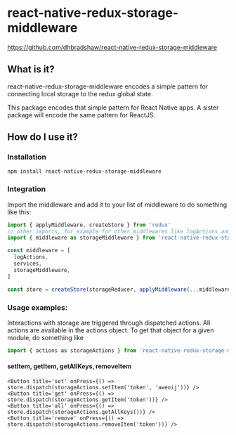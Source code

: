 # react-native-redux-storage-middleware

https://github.com/dhbradshaw/react-native-redux-storage-middleware

## What is it?
react-native-redux-storage-middleware encodes a simple pattern for connecting local storage to the redux global state.

This package encodes that simple pattern for React Native apps.  A sister package will encode the same pattern for ReactJS.

## How do I use it?

### Installation

```
npm install react-native-redux-storage-middleware
```
### Integration
Import the middleware and add it to your list of middleware to do something like this:

```javascript
import { applyMiddleware, createStore } from 'redux'
// other imports, for example for other middlewares like logActions and service middleware
import { middleware as storageMiddleware } from 'react-native-redux-storage-middleware'

const middleware = [
  logActions,
  services,
  storageMiddleware,
]

const store = createStore(storageReducer, applyMiddleware(...middleware))

```

### Usage examples:
Interactions with storage are triggered through dispatched actions.
All actions are available in the actions object.  To get that object for a given module, do something like
```javascript
import { actions as storageActions } from 'react-native-redux-storage-middleware'
```

#### setItem, getItem, getAllKeys, removeItem
```
<Button title='set' onPress={() =>   store.dispatch(storageActions.setItem('token', 'aweoij'))} />
<Button title='get' onPress={() => store.dispatch(storageActions.getItem('token'))} />
<Button title='all' onPress={() =>  store.dispatch(storageActions.getAllKeys())} />
<Button title='remove' onPress={() => store.dispatch(storageActions.removeItem('token'))} />
```
